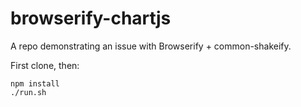 # browserify-chartjs

A repo demonstrating an issue with Browserify + common-shakeify.

First clone, then:

```
npm install
./run.sh
```
